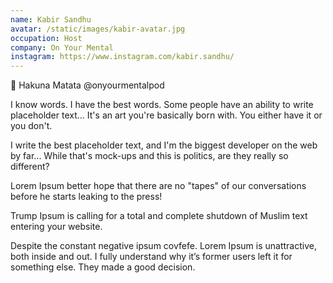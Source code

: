 ```yaml
---
name: Kabir Sandhu
avatar: /static/images/kabir-avatar.jpg
occupation: Host
company: On Your Mental
instagram: https://www.instagram.com/kabir.sandhu/
---
```


🦁 Hakuna Matata @onyourmentalpod

I know words. I have the best words. Some people have an ability to write placeholder text... It's an art you're basically born with. You either have it or you don't.

I write the best placeholder text, and I'm the biggest developer on the web by far... While that's mock-ups and this is politics, are they really so different?

Lorem Ipsum better hope that there are no "tapes" of our conversations before he starts leaking to the press!

Trump Ipsum is calling for a total and complete shutdown of Muslim text entering your website.

Despite the constant negative ipsum covfefe. Lorem Ipsum is unattractive, both inside and out. I fully understand why it’s former users left it for something else. They made a good decision.
